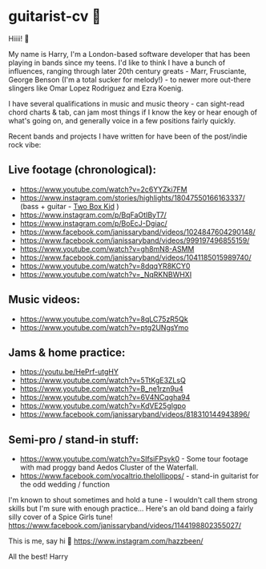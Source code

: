 # guitarist-cv 🎸

Hiiii! 👋

My name is Harry, I'm a London-based software developer that has been playing in bands since my teens. 
I'd like to think I have a bunch of influences, ranging through later 20th century greats - Marr, Frusciante, George Benson (I'm a total sucker for melody!) - to newer more out-there slingers like Omar Lopez Rodriguez and Ezra Koenig.

I have several qualifications in music and music theory - can sight-read chord charts & tab, can jam most things if I know the key or hear enough of what's going on, and generally voice in a few positions fairly quickly.

Recent bands and projects I have written for have been of the post/indie rock vibe:

## Live footage (chronological):

* https://www.youtube.com/watch?v=2c6YYZki7FM
* https://www.instagram.com/stories/highlights/18047550166163337/ (bass + guitar - [Two Box Kid](https://www.instagram.com/twoboxkid/) )
* https://www.instagram.com/p/BqFaOtIByT7/
* https://www.instagram.com/p/BoEcJ-Dgiac/
* https://www.facebook.com/janissaryband/videos/1024847604290148/
* https://www.facebook.com/janissaryband/videos/999197496855159/
* https://www.youtube.com/watch?v=gh8mN8-ASMM
* https://www.facebook.com/janissaryband/videos/1041185015989740/
* https://www.youtube.com/watch?v=8dqqYR8KCY0
* https://www.youtube.com/watch?v=_NqRKNBWHXI

## Music videos:
* https://www.youtube.com/watch?v=8qLC75zR5Qk
* https://www.youtube.com/watch?v=ptg2UNgsYmo

## Jams & home practice:
* https://youtu.be/HePrf-utgHY
* https://www.youtube.com/watch?v=5TtKgE3ZLsQ
* https://www.youtube.com/watch?v=B_ne1rzn9u4
* https://www.youtube.com/watch?v=6V4NCqgha94
* https://www.youtube.com/watch?v=KdVE25gIgpo
* https://www.facebook.com/janissaryband/videos/818310144943896/

## Semi-pro / stand-in stuff:
* https://www.youtube.com/watch?v=SIfsiFPsyk0 - Some tour footage with mad proggy band Aedos Cluster of the Waterfall.
* https://www.facebook.com/vocaltrio.thelollipops/ - stand-in guitarist for the odd wedding / function

I'm known to shout sometimes and hold a tune - I wouldn't call them strong skills but I'm sure with enough practice... Here's an old band doing a fairly silly cover of a Spice Girls tune!
https://www.facebook.com/janissaryband/videos/1144198802355027/



This is me, say hi 👋 
https://www.instagram.com/hazzbeen/ 

All the best! 
Harry
